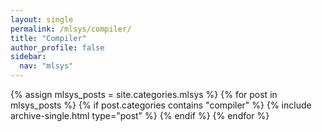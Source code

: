 ```yaml
---
layout: single
permalink: /mlsys/compiler/
title: "Compiler"
author_profile: false
sidebar:
  nav: "mlsys"
---
```


{% assign mlsys_posts = site.categories.mlsys %}
{% for post in mlsys_posts %}
  {% if post.categories contains "compiler" %}
    {% include archive-single.html type="post" %}
  {% endif %}
{% endfor %}
